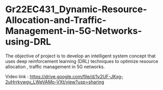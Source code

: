 # Gr22EC431_Dynamic-Resource-Allocation-and-Traffic-Management-in-5G-Networks-using-DRL
The objective of project is to develop an intelligent system concept that uses deep reinforcement learning (DRL) techniques to optimize resource allocation , traffic management in 5G networks. 

Video link : https://drive.google.com/file/d/1v2UF-JKxg-2uHrrkywgv_LWeVAMo-VXt/view?usp=sharing 
